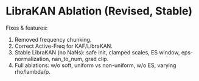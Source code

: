 # LibraKAN Ablation (Revised, Stable)

Fixes & features:
1) Removed frequency chunking.
2) Correct Active-Freq for KAF/LibraKAN.
3) Stable LibraKAN (no NaNs): safe init, clamped scales, ES window, eps-normalization, nan_to_num, grad clip.
4) Full ablations: w/o soft, uniform vs non-uniform, w/o ES, varying rho/lambda/p.
